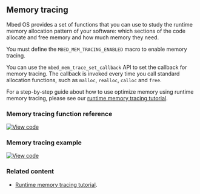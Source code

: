 ## Memory tracing

Mbed OS provides a set of functions that you can use to study the runtime memory allocation pattern of your software: which sections of the code allocate and free memory and how much memory they need.

You must define the `MBED_MEM_TRACING_ENABLED` macro to enable memory tracing.

You can use the `mbed_mem_trace_set_callback` API to set the callback for memory tracing. The callback is invoked every time you call standard allocation functions, such as `malloc`, `realloc`, `calloc` and `free`.

For a step-by-step guide about how to use optimize memory using runtime memory tracing, please see our [runtime memory tracing tutorial](/docs/v5.9/tutorials/optimizing.html#runtime-memory-tracing).

### Memory tracing function reference

[![View code](https://www.mbed.com/embed/?type=library)](http://os-doc-builder.test.mbed.com/docs/development/mbed-os-api-doxy/mbed__mem__trace_8h_source.html)

### Memory tracing example

[![View code](https://www.mbed.com/embed/?url=https://os.mbed.com/teams/mbed_example/code/memory_tracing_example/)](https://os.mbed.com/teams/mbed_example/code/memory_tracing_example/file/168ab14e6694/main.cpp)

### Related content 

- [Runtime memory tracing tutorial](/docs/v5.9/tutorials/optimizing.html#runtime-memory-tracing).
